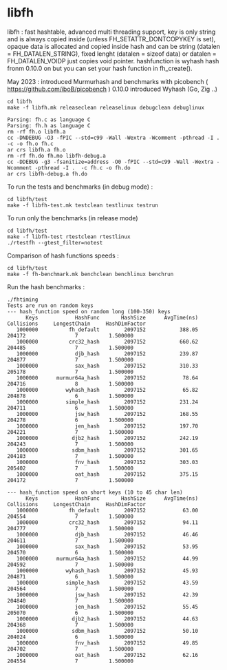 # libfh 

libfh : fast hashtable, advanced multi threading support, key is only string and is always copied inside (unless FH_SETATTR_DONTCOPYKEY is set), opaque data is allocated and copied inside hash and can be string (datalen = FH_DATALEN_STRING), fixed lenght (datalen = sizeof data) or datalen = FH_DATALEN_VOIDP just copies void pointer. hashfunction is wyhash hash fronm 0.10.0 on but you can set your hash function in fh_create().

May 2023 : introduced Murmurhash and benchmarks with picobench ( https://github.com/iboB/picobench )
0.10.0 introduced Wyhash (Go, Zig ..)

```
cd libfh
make -f libfh.mk releaseclean releaselinux debugclean debuglinux

Parsing: fh.c as language C
Parsing: fh.h as language C
rm -rf fh.o libfh.a
cc -DNDEBUG -O3 -fPIC --std=c99 -Wall -Wextra -Wcomment -pthread -I .    -c -o fh.o fh.c
ar crs libfh.a fh.o
rm -rf fh.do fh.mo libfh-debug.a
cc -DDEBUG -g3 -fsanitize=address -O0 -fPIC --std=c99 -Wall -Wextra -Wcomment -pthread -I .  -c fh.c -o fh.do
ar crs libfh-debug.a fh.do
```

To run the tests and benchmarks (in debug mode) : 

```
cd libfh/test
make -f libfh-test.mk testclean testlinux testrun
```

To run only the benchmarks (in release mode)

```
cd libfh/test
make -f libfh-test rtestclean rtestlinux
./rtestfh --gtest_filter=notest
```

Comparison of hash functions speeds : 

```
cd libfh/test
make -f fh-benchmark.mk benchclean benchlinux benchrun
```
Run the hash benchmarks : 

```
./fhtiming 
Tests are run on random keys
--- hash_function speed on random long (100-350) keys
      Keys            HashFunc       HashSize      AvgTime(ns)     Collisions     LongestChain     HashDimFactor
   1000000          fh_default        2097152           388.05         204172                7          1.500000
   1000000          crc32_hash        2097152           660.62         204485                7          1.500000
   1000000            djb_hash        2097152           239.87         204877                7          1.500000
   1000000            sax_hash        2097152           310.33         205178                7          1.500000
   1000000      murmur64a_hash        2097152            78.64         204716                8          1.500000
   1000000         wyhash_hash        2097152            65.82         204878                6          1.500000
   1000000         simple_hash        2097152           231.24         204711                6          1.500000
   1000000            jsw_hash        2097152           168.55         204278                6          1.500000
   1000000            jen_hash        2097152           197.70         204221                7          1.500000
   1000000           djb2_hash        2097152           242.19         204243                7          1.500000
   1000000           sdbm_hash        2097152           301.65         204183                7          1.500000
   1000000            fnv_hash        2097152           303.03         205402                7          1.500000
   1000000            oat_hash        2097152           375.15         204172                7          1.500000

--- hash_function speed on short keys (10 to 45 char len)
      Keys            HashFunc       HashSize      AvgTime(ns)     Collisions     LongestChain     HashDimFactor
   1000000          fh_default        2097152            63.00         204554                7          1.500000
   1000000          crc32_hash        2097152            94.11         204777                7          1.500000
   1000000            djb_hash        2097152            46.46         204611                7          1.500000
   1000000            sax_hash        2097152            53.95         204570                6          1.500000
   1000000      murmur64a_hash        2097152            44.99         204592                7          1.500000
   1000000         wyhash_hash        2097152            45.93         204871                6          1.500000
   1000000         simple_hash        2097152            43.59         204564                7          1.500000
   1000000            jsw_hash        2097152            42.39         204840                7          1.500000
   1000000            jen_hash        2097152            55.45         205070                6          1.500000
   1000000           djb2_hash        2097152            44.63         204368                7          1.500000
   1000000           sdbm_hash        2097152            50.10         204024                6          1.500000
   1000000            fnv_hash        2097152            49.85         204702                7          1.500000
   1000000            oat_hash        2097152            62.16         204554                7          1.500000
```

